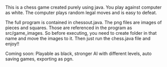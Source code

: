 This is a chess game created purely using java. You play against computer as white. The computer plays random legal moves and is easy to defeat.

The full program is contained in chessout.java. The png files are images of pieces and squares. Those are referenced in the 
program as src/game_images. So before executing, you need to create folder in that name and move the images to it. Then just run the chess.java file and enjoy!!

Coming soon: Playable as black, stronger AI with different levels, auto saving games, exporting as pgn.
